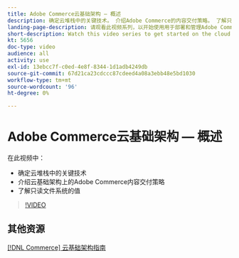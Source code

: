 ```yaml
---
title: Adobe Commerce云基础架构 — 概述
description: 确定云堆栈中的关键技​术。 介绍Adobe Commerce的内容交付策略。 了解只读文件系统的值。
landing-page-description: 请观看此视频系列，以开始使用用于部署和管理Adobe Commerce的云基础架构。
short-description: Watch this video series to get started on the cloud infrastructure used for deploying and managing Adobe Commerce.
kt: 5656
doc-type: video
audience: all
activity: use
exl-id: 13ebcc7f-c0ed-4e8f-8344-1d1adb4249db
source-git-commit: 67d21ca23cdccc87cdeed4a08a3ebb48e5bd1030
workflow-type: tm+mt
source-wordcount: '96'
ht-degree: 0%

---
```


# Adobe Commerce云基础架构 — 概述

在此视频中：

- 确定云堆栈中的关键技&#x200B;术
- 介绍云基础架构上的Adobe Commerce内容交付策略
- 了解只读文件系统的值

>[!VIDEO](https://video.tv.adobe.com/v/35298?quality=12&learn=on)

## 其他资源

[[!DNL Commerce] 云基础架构指南](https://experienceleague.adobe.com/docs/commerce-cloud-service/user-guide/overview.html)
